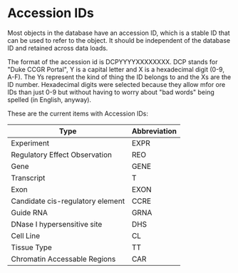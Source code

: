 # Accession IDs

Most objects in the database have an accession ID, which is a stable ID that can be used to refer to the object. It should be independent of the database ID and retained across data loads.

The format of the accession id is DCPYYYYXXXXXXXX. DCP stands for "Duke CCGR Portal", Y is a capital letter and X is a hexadecimal digit (0-9, A-F). The Ys represent the kind of thing the ID belongs to and the Xs are the ID number. Hexadecimal digits were selected because they allow mfor ore IDs than just 0-9 but without having to worry about "bad words" being spelled (in English, anyway).

These are the current items with Accession IDs:

| Type                     | Abbreviation |
|-------------------------------|---------|
| Experiment                       | EXPR |
| Regulatory Effect Observation    | REO  |
| Gene                             | GENE |
| Transcript                       | T    |
| Exon                             | EXON |
| Candidate cis-regulatory element | CCRE |
| Guide RNA                        | GRNA |
| DNase I hypersensitive site      | DHS  |
| Cell Line                        | CL   |
| Tissue Type                      | TT   |
| Chromatin Accessable Regions     | CAR  |
